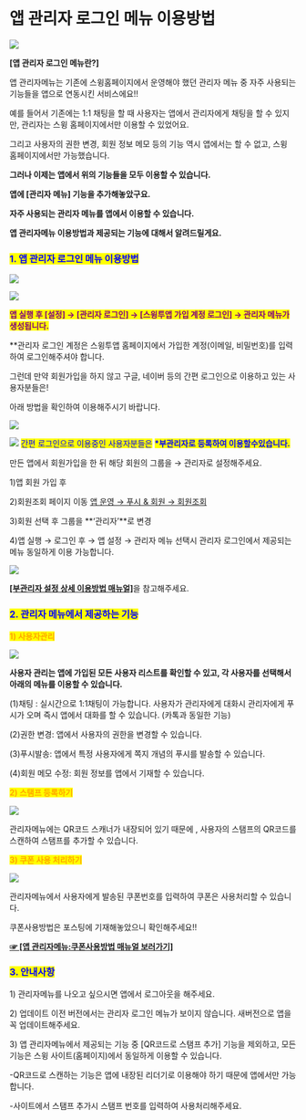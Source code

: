 # 앱 관리자 로그인 메뉴 이용방법

![](https://wp.swing2app.co.kr/wp-content/uploads/2018/10/%EC%95%B1-%EA%B4%80%EB%A6%AC%EC%9E%90%EB%A9%94%EB%89%B4%EC%A0%9C%EB%AA%A9.png)

**\[앱 관리자 로그인 메뉴란?]**

앱 관리자메뉴는 기존에 스윙홈페이지에서 운영해야 했던 관리자 메뉴 중 자주 사용되는 기능들을 앱으로 연동시킨 서비스에요!!

예를 들어서 기존에는 1:1 채팅을 할 때 사용자는 앱에서 관리자에게 채팅을 할 수 있지만, 관리자는 스윙 홈페이지에서만 이용할 수 있었어요.

그리고 사용자의 권한 변경, 회원 정보 메모 등의 기능 역시 앱에서는 할 수 없고, 스윙 홈페이지에서만 가능했습니다.

**그러나 이제는 앱에서 위의 기능들을 모두 이용할 수 있습니다.**

**앱에  \[관리자 메뉴] 기능을 추가해놓았구요.**&#x20;

**자주 사용되는 관리자 메뉴를 앱에서 이용할 수 있습니다.**&#x20;

**앱 관리자메뉴 이용방법과 제공되는 기능에 대해서 알려드릴게요.**



### <mark style="color:blue;">**1. 앱 관리자 로그인 메뉴 이용방법**</mark>

![](https://wp.swing2app.co.kr/wp-content/uploads/2018/10/%EA%B4%80%EB%A6%AC%EC%9E%90%ED%8E%98%EC%9D%B4%EC%A7%801.png)

![](https://wp.swing2app.co.kr/wp-content/uploads/2018/10/%EC%95%B1%EA%B4%80%EB%A6%AC%EC%9E%90%EB%A9%94%EB%89%B41-515x1024.png)

<mark style="color:purple;">**앱 실행 후 \[설정]  → \[관리자 로그인] → \[스윙투앱 가입 계정 로그인] → 관리자 메뉴가 생성됩니다.**</mark>&#x20;

\*\*관리자 로그인 계정은 스윙투앱 홈페이지에서 가입한 계정(이메일, 비밀번호)를 입력하여 로그인해주셔야 합니다.

그런데 만약 회원가입을 하지 않고 구글, 네이버 등의 간편 로그인으로 이용하고 있는 사용자분들은!

아래 방법을 확인하여 이용해주시기 바랍니다.&#x20;

![](https://wp.swing2app.co.kr/wp-content/uploads/2018/10/%EC%A4%84%EB%9D%BC%EC%9D%B8.png)

![](https://wp.swing2app.co.kr/wp-content/uploads/2020/04/%EB%8B%A8%EB%9D%BD1-1.png) <mark style="color:blue;">간편 로그인으로 이용중인 사용자분들은</mark> <mark style="color:blue;"></mark><mark style="color:blue;">**\*부관리자로 등록하여 이용할수있습니다.**</mark>

만든 앱에서 회원가입을 한 뒤 해당 회원의 그룹을 → 관리자로 설정해주세요.&#x20;

1\)앱 회원 가입 후&#x20;

2\)회원조회 페이지 이동 [앱 운영 → 푸시 & 회원 → 회원조회](http://www.swing2app.co.kr/view/member\_list)

3\)회원 선택 후 그룹을 **‘관리자’**로 변경

4\)앱 실행 → 로그인 후 → 앱 설정  → 관리자 메뉴 선택시 관리자 로그인에서 제공되는 메뉴 동일하게 이용 가능합니다.

![](https://wp.swing2app.co.kr/wp-content/uploads/2018/10/20212906.png)

[**\[부관리자 설정 상세 이용방법 매뉴얼\]**](../../manual/appmanage/pushmember/associate-administrator.md)을 참고해주세요.



### <mark style="color:blue;">**2.  관리자 메뉴에서 제공하는 기능**</mark>

<mark style="color:orange;">**1) 사용자관리**</mark>

![](https://wp.swing2app.co.kr/wp-content/uploads/2018/10/%EC%95%B1%EA%B4%80%EB%A6%AC%EC%9E%90%EB%A9%94%EB%89%B4-%EC%82%AC%EC%9A%A9%EC%9E%90%EA%B4%80%EB%A6%AC.png)

**사용자 관리는 앱에 가입된 모든 사용자 리스트를 확인할 수 있고, 각 사용자를 선택해서 아래의 메뉴를 이용할 수 있습니다.**&#x20;

(1)채팅 : 실시간으로 1:1채팅이 가능합니다. 사용자가 관리자에게 대화시 관리자에게 푸시가 오며 즉시 앱에서 대화를 할 수 있습니다. (카톡과 동일한 기능)&#x20;

(2)권한 변경: 앱에서 사용자의 권한을 변경할 수 있습니다.&#x20;

(3)푸시발송: 앱에서 특정 사용자에게 쪽지 개념의 푸시를 발송할 수 있습니다.&#x20;

(4)회원 메모 수정: 회원 정보를 앱에서 기재할 수 있습니다.



<mark style="color:orange;">**2) 스탬프 등록하기**</mark>

![](https://wp.swing2app.co.kr/wp-content/uploads/2018/10/%EC%95%B1\_%EA%B4%80%EB%A6%AC%EC%9E%90%EB%A9%94%EB%89%B4-%EC%8A%A4%ED%83%AC%ED%94%842.png)

관리자메뉴에는 QR코드 스캐너가 내장되어 있기 때문에 , 사용자의 스탬프의 QR코드를 스캔하여 스탬프를 추가할 수 있습니다.



<mark style="color:orange;">**3) 쿠폰 사용 처리하기**</mark>

![](https://wp.swing2app.co.kr/wp-content/uploads/2018/10/%EC%95%B1%EA%B4%80%EB%A6%AC%EC%9E%90%EB%A9%94%EB%89%B4-%EC%BF%A0%ED%8F%B0%EC%82%AC%EC%9A%A9.png)

관리자메뉴에서 사용자에게 발송된 쿠폰번호를 입력하여 쿠폰은 사용처리할 수 있습니다.&#x20;

쿠폰사용방법은 포스팅에 기재해놓았으니 확인해주세요!!

[**☞ \[앱 관리자메뉴:쿠폰사용방법 매뉴얼 보러가기\]**](appmanager-couponuse.md)



### <mark style="color:blue;">**3. 안내사항**</mark>

1\) 관리자메뉴를 나오고 싶으시면 앱에서 로그아웃을 해주세요.&#x20;

2\) 업데이트 이전 버전에서는 관리자 로그인 메뉴가 보이지 않습니다. 새버전으로 앱을 꼭 업데이트해주세요.&#x20;

3\) 앱 관리자메뉴에서 제공되는 기능 중 \[QR코드로 스탬프 추가] 기능을 제외하고, 모든 기능은 스윙 사이트(홈페이지)에서 동일하게 이용할 수 있습니다.&#x20;

\-QR코드로 스캔하는 기능은 앱에 내장된 리더기로 이용해야 하기 때문에 앱에서만 가능합니다.&#x20;

\-사이트에서 스탬프 추가시 스탬프 번호를 입력하여 사용처리해주세요.&#x20;
